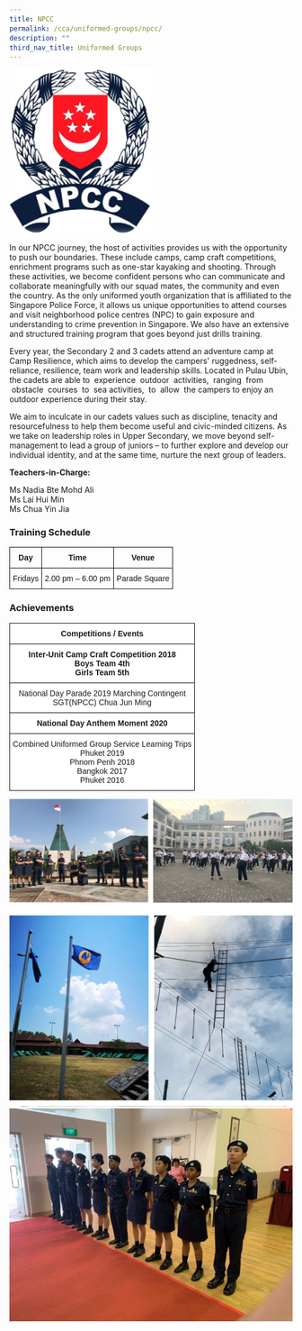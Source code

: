 ```yaml
---
title: NPCC
permalink: /cca/uniformed-groups/npcc/
description: ""
third_nav_title: Uniformed Groups
---
```


<img src="/images/npcclogo.jpg" 
     style="width:50%">
		 
In our NPCC journey, the host of activities provides us with the opportunity to push our boundaries. These include camps, camp craft competitions, enrichment programs such as one-star kayaking and shooting. Through these activities, we become confident persons who can communicate and collaborate meaningfully with our squad mates, the community and even the country. As the only uniformed youth organization that is affiliated to the Singapore Police Force, it allows us unique opportunities to attend courses and visit neighborhood police centres (NPC) to gain exposure and understanding to crime prevention in Singapore. We also have an extensive and structured training program that goes beyond just drills training.

Every year, the Secondary 2 and 3 cadets attend an adventure camp at Camp Resilience, which aims to develop the campers' ruggedness, self-reliance, resilience, team work and leadership skills. Located in Pulau Ubin, the cadets are able to  experience  outdoor  activities,  ranging  from  obstacle  courses  to  sea activities,  to  allow  the campers to enjoy an outdoor experience during their stay.

We aim to inculcate in our cadets values such as discipline, tenacity and resourcefulness to help them become useful and civic-minded citizens. As we take on leadership roles in Upper Secondary, we move beyond self-management to lead a group of juniors – to further explore and develop our individual identity, and at the same time, nurture the next group of leaders.

**Teachers-in-Charge:**

Ms Nadia Bte Mohd Ali <br>
Ms Lai Hui Min   <br>
Ms Chua Yin Jia

  

### Training Schedule

<style type="text/css">
.tg  {border-collapse:collapse;border-spacing:0;}
.tg td{border-color:black;border-style:solid;border-width:1px;font-family:Arial, sans-serif;font-size:14px;
  overflow:hidden;padding:10px 5px;word-break:normal;}
.tg th{border-color:black;border-style:solid;border-width:1px;font-family:Arial, sans-serif;font-size:14px;
  font-weight:normal;overflow:hidden;padding:10px 5px;word-break:normal;}
.tg .tg-baqh{text-align:center;vertical-align:top}
.tg .tg-amwm{font-weight:bold;text-align:center;vertical-align:top}
</style>
<table class="tg">
<thead>
  <tr>
    <th class="tg-amwm">Day</th>
    <th class="tg-amwm">Time</th>
    <th class="tg-amwm">Venue</th>
  </tr>
</thead>
<tbody>
  <tr>
    <td class="tg-baqh">Fridays</td>
    <td class="tg-baqh">2.00 pm – 6.00 pm</td>
    <td class="tg-baqh">Parade Square</td>
  </tr>
</tbody>
</table>

### Achievements

<style type="text/css">
.tg  {border-collapse:collapse;border-spacing:0;}
.tg td{border-color:black;border-style:solid;border-width:1px;font-family:Arial, sans-serif;font-size:14px;
  overflow:hidden;padding:10px 5px;word-break:normal;}
.tg th{border-color:black;border-style:solid;border-width:1px;font-family:Arial, sans-serif;font-size:14px;
  font-weight:normal;overflow:hidden;padding:10px 5px;word-break:normal;}
.tg .tg-9hzb{background-color:#FFF;font-weight:bold;text-align:center;vertical-align:top}
.tg .tg-7yig{background-color:#FFF;text-align:center;vertical-align:top}
</style>
<table class="tg">
<thead>
  <tr>
    <th class="tg-9hzb">Competitions / Events</th>
  </tr>
</thead>
<tbody>
  <tr>
    <td class="tg-9hzb">Inter-Unit Camp Craft Competition 2018<br>Boys Team 4th<br>Girls Team 5th</td>
  </tr>
  <tr>
    <td class="tg-7yig"> <span style="background-color:initial">National Day Parade 2019 Marching Contingent</span><br>SGT(NPCC) Chua Jun Ming</td>
  </tr>
  <tr>
    <td class="tg-9hzb"><span style="background-color:initial">National Day Anthem Moment 2020</span> </td>
  </tr>
  <tr>
    <td class="tg-7yig"> <span style="background-color:initial">Combined Uniformed Group Service Learning Trips</span><br>Phuket 2019<br>Phnom Penh 2018<br>Bangkok 2017<br>Phuket 2016</td>
  </tr>
</tbody>
</table>

![](/images/npcc.png)
![](/images/npcc2.png)
![](/images/npcc-21v.jpg)
